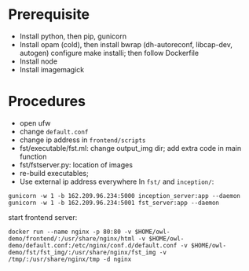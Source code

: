 # Prerequisite 

- Install python, then pip, gunicorn
- Install opam (cold), then install bwrap (dh-autoreconf, libcap-dev, autogen) configure make installi; then follow Dockerfile
- Install node 
- Install imagemagick


# Procedures

- open ufw
- change `default.conf`
- change ip address in `frontend/scripts`
- fst/executable/fst.ml: change output\_img dir; add extra code in main function
- fst/fstserver.py: location of images
- re-build executables;
- Use external ip address everywhere
In `fst/` and `inception/`:
```
gunicorn -w 1 -b 162.209.96.234:5000 inception_server:app --daemon
gunicorn -w 1 -b 162.209.96.234:5001 fst_server:app --daemon
```

start frontend server:
```
docker run --name nginx -p 80:80 -v $HOME/owl-demo/frontend/:/usr/share/nginx/html -v $HOME/owl-demo/default.conf:/etc/nginx/conf.d/default.conf -v $HOME/owl-demo/fst/fst_img/:/usr/share/nginx/fst_img -v /tmp/:/usr/share/nginx/tmp -d nginx
```
